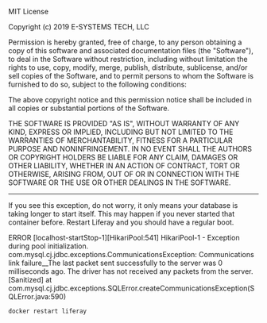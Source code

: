 MIT License

Copyright (c) 2019 E-SYSTEMS TECH, LLC

Permission is hereby granted, free of charge, to any person obtaining a copy
of this software and associated documentation files (the "Software"), to deal
in the Software without restriction, including without limitation the rights
to use, copy, modify, merge, publish, distribute, sublicense, and/or sell
copies of the Software, and to permit persons to whom the Software is
furnished to do so, subject to the following conditions:

The above copyright notice and this permission notice shall be included in all
copies or substantial portions of the Software.

THE SOFTWARE IS PROVIDED "AS IS", WITHOUT WARRANTY OF ANY KIND, EXPRESS OR
IMPLIED, INCLUDING BUT NOT LIMITED TO THE WARRANTIES OF MERCHANTABILITY,
FITNESS FOR A PARTICULAR PURPOSE AND NONINFRINGEMENT. IN NO EVENT SHALL THE
AUTHORS OR COPYRIGHT HOLDERS BE LIABLE FOR ANY CLAIM, DAMAGES OR OTHER
LIABILITY, WHETHER IN AN ACTION OF CONTRACT, TORT OR OTHERWISE, ARISING FROM,
OUT OF OR IN CONNECTION WITH THE SOFTWARE OR THE USE OR OTHER DEALINGS IN THE
SOFTWARE.

---

If you see this exception, do not worry, it only means your database is taking longer to start itself.
This may happen if you never started that container before. Restart Liferay and you should have a regular boot.

   ERROR [localhost-startStop-1][HikariPool:541] HikariPool-1 - Exception during pool initialization.
   com.mysql.cj.jdbc.exceptions.CommunicationsException: Communications link failure__The last packet sent successfully to the server was 0 milliseconds ago. The driver has not received any packets from the server. [Sanitized]
           at com.mysql.cj.jdbc.exceptions.SQLError.createCommunicationsException(SQLError.java:590)

```
docker restart liferay
```
